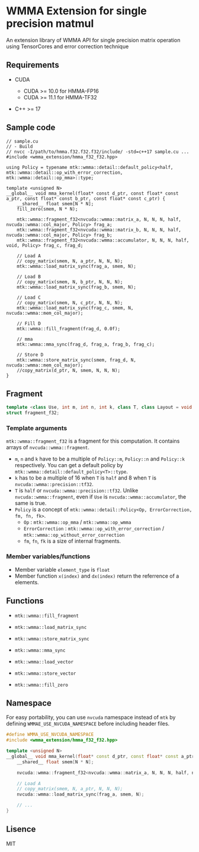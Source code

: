 # WMMA Extension for single precision matmul

An extension library of WMMA API for single precision matrix operation using TensorCores and error correction technique

## Requirements
- CUDA
  - CUDA >= 10.0 for HMMA-FP16
  - CUDA >= 11.1 for HMMA-TF32

- C++ >= 17

## Sample code
```cuda
// sample.cu
// - Build
// nvcc -I/path/to/hmma.f32.f32.f32/include/ -std=c++17 sample.cu ...
#include <wmma_extension/hmma_f32_f32.hpp>

using Policy = typename mtk::wmma::detail::default_policy<half, mtk::wmma::detail::op_with_error_correction, mtk::wmma::detail::op_mma>::type;

template <unsigned N>
__global__ void mma_kernel(float* const d_ptr, const float* const a_ptr, const float* const b_ptr, const float* const c_ptr) {
	__shared__ float smem[N * N];
	fill_zero(smem, N * N);

	mtk::wmma::fragment_f32<nvcuda::wmma::matrix_a, N, N, N, half, nvcuda::wmma::col_major, Policy> frag_a;
	mtk::wmma::fragment_f32<nvcuda::wmma::matrix_b, N, N, N, half, nvcuda::wmma::col_major, Policy> frag_b;
	mtk::wmma::fragment_f32<nvcuda::wmma::accumulator, N, N, N, half, void, Policy> frag_c, frag_d;

	// Load A
	// copy_matrix(smem, N, a_ptr, N, N, N);
	mtk::wmma::load_matrix_sync(frag_a, smem, N);

	// Load B
	// copy_matrix(smem, N, b_ptr, N, N, N);
	mtk::wmma::load_matrix_sync(frag_b, smem, N);

	// Load C
	// copy_matrix(smem, N, c_ptr, N, N, N);
	mtk::wmma::load_matrix_sync(frag_c, smem, N, nvcuda::wmma::mem_col_major);

	// Fill D
	mtk::wmma::fill_fragment(frag_d, 0.0f);

	// mma
	mtk::wmma::mma_sync(frag_d, frag_a, frag_b, frag_c);

	// Store D
	mtk::wmma::store_matrix_sync(smem, frag_d, N, nvcuda::wmma::mem_col_major);
	//copy_matrix(d_ptr, N, smem, N, N, N);
}
```

## Fragment
```cpp
template <class Use, int m, int n, int k, class T, class Layout = void, Policy = typename mtk::wmma::detail::default_policy<T>::type>
struct fragment_f32;
```

### Template arguments
`mtk::wmma::fragment_f32` is a fragment for this computation.
It contains arrays of `nvcuda::wmma::fragment`.
- `m`, `n` and `k` have to be a multiple of `Policy::m`, `Policy::n` and `Policy::k` respectively.
You can get a default policy by `mtk::wmma::detail::default_policy<T>::type`.
- `k` has to be a multiple of 16 when `T` is `half` and 8 when `T` is `nvcuda::wmma::precision::tf32`.
- `T` is `half` or `nvcuda::wmma::precision::tf32`. Unlike `nvcuda::wmma::fragment`, even if `Use` is `nvcuda::wmma::accumulator`, the same is true.
- `Policy` is a concept of `mtk::wmma::detail::Policy<Op, ErrorCorrection, fm, fn, fk>`.
  - `Op` : `mtk::wmma::op_mma` / `mtk::wmma::op_wmma`
  - `ErrorCorrection` : `mtk::wmma::op_with_error_correction` / `mtk::wmma::op_without_error_correction`
  - `fm`, `fn`, `fk` is a size of internal fragments.

### Member variables/functions
- Member variable `element_type` is `float`
- Member function `x(index)` and `dx(index)` return the referrence of a elements.

## Functions
- `mtk::wmma::fill_fragment`
- `mtk::wmma::load_matrix_sync`
- `mtk::wmma::store_matrix_sync`
- `mtk::wmma::mma_sync`

- `mtk::wmma::load_vector`
- `mtk::wmma::store_vector`
- `mtk::wmma::fill_zero`

## Namespace
For easy portability, you can use `nvcuda` namespace instead of `mtk` by defining `WMMAE_USE_NVCUDA_NAMESPACE` before including header files.
```cpp
#define WMMA_USE_NVCUDA_NAMESPACE
#include <wmma_extension/hmma_f32_f32.hpp>

template <unsigned N>
__global__ void mma_kernel(float* const d_ptr, const float* const a_ptr, const float* const b_ptr, const float* const c_ptr) {
	__shared__ float smem[N * N];

	nvcuda::wmma::fragment_f32<nvcuda::wmma::matrix_a, N, N, N, half, nvcuda::wmma::col_major> frag_a;

	// Load A
	// copy_matrix(smem, N, a_ptr, N, N, N);
	nvcuda::wmma::load_matrix_sync(frag_a, smem, N);

    // ...
}
```

## Lisence
MIT
